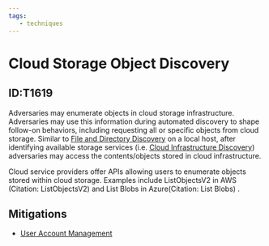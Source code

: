 ```yaml
---
tags:
   - techniques
---
```

# Cloud Storage Object Discovery
## ID:T1619
Adversaries may enumerate objects in cloud storage infrastructure. Adversaries may use this information during automated discovery to shape follow-on behaviors, including requesting all or specific objects from cloud storage.  Similar to [File and Directory Discovery](techniques/T1083) on a local host, after identifying available storage services (i.e. [Cloud Infrastructure Discovery](techniques/T1580)) adversaries may access the contents/objects stored in cloud infrastructure.

Cloud service providers offer APIs allowing users to enumerate objects stored within cloud storage. Examples include ListObjectsV2 in AWS (Citation: ListObjectsV2) and List Blobs in Azure(Citation: List Blobs) .
## Mitigations
* [User Account Management](mitigations/M1018)

